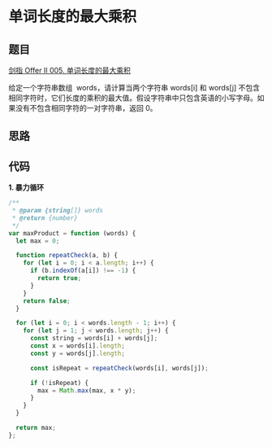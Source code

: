 # 单词长度的最大乘积

## 题目

[剑指 Offer II 005. 单词长度的最大乘积](https://leetcode-cn.com/problems/aseY1I/)

给定一个字符串数组  words，请计算当两个字符串 words[i] 和 words[j] 不包含相同字符时，它们长度的乘积的最大值。假设字符串中只包含英语的小写字母。如果没有不包含相同字符的一对字符串，返回 0。

## 思路

## 代码

**1. 暴力循环**

```js
/**
 * @param {string[]} words
 * @return {number}
 */
var maxProduct = function (words) {
  let max = 0;

  function repeatCheck(a, b) {
    for (let i = 0; i < a.length; i++) {
      if (b.indexOf(a[i]) !== -1) {
        return true;
      }
    }
    return false;
  }

  for (let i = 0; i < words.length - 1; i++) {
    for (let j = 1; j < words.length; j++) {
      const string = words[i] + words[j];
      const x = words[i].length;
      const y = words[j].length;

      const isRepeat = repeatCheck(words[i], words[j]);

      if (!isRepeat) {
        max = Math.max(max, x * y);
      }
    }
  }

  return max;
};
```
